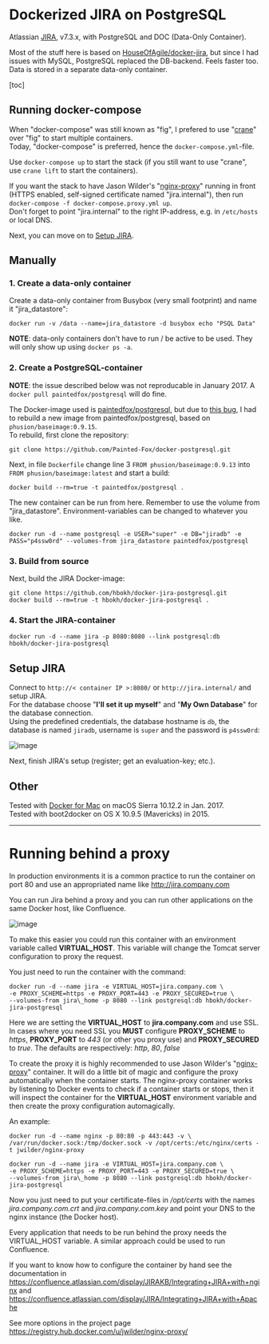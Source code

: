# Dockerized JIRA on PostgreSQL

Atlassian [JIRA](https://www.atlassian.com/software/jira), v7.3.x, with PostgreSQL and DOC (Data-Only Container).

Most of the stuff here is based on [HouseOfAgile/docker-jira](https://github.com/HouseOfAgile/docker-jira), but since I had issues with MySQL, PostgreSQL replaced the DB-backend. Feels faster too. Data is stored in a separate data-only container.

[toc]

## Running docker-compose

When "docker-compose" was still known as "fig", I prefered to use "[crane](https://github.com/michaelsauter/crane)" over "fig" to start multiple containers.  
Today, "docker-compose" is preferred, hence the `docker-compose.yml`-file.
  
Use `docker-compose up` to start the stack (if you still want to use "crane", use `crane lift` to start the containers).

If you want the stack to have Jason Wilder's "[nginx-proxy](https://github.com/jwilder/nginx-proxy)" running in front (HTTPS enabled, self-signed certificate named "jira.internal"), then run `docker-compose -f docker-compose.proxy.yml up`.  
Don't forget to point "jira.internal" to the right IP-address, e.g. in `/etc/hosts` or local DNS.

Next, you can move on to [Setup JIRA](#setup-jira).

## Manually

### 1. Create a data-only container

Create a data-only container from Busybox (very small footprint) and name it "jira\_datastore":

    docker run -v /data --name=jira_datastore -d busybox echo "PSQL Data"

**NOTE**: data-only containers don't have to run / be active to be used. They will only show up using `docker ps -a`.

### 2. Create a PostgreSQL-container

**NOTE**: the issue described below was not reproducable in January 2017. A `docker pull paintedfox/postgresql` will do fine. 

The Docker-image used is [paintedfox/postgresql](https://registry.hub.docker.com/u/paintedfox/postgresql/), but due to [this bug](https://github.com/Painted-Fox/docker-postgresql/issues/30), I had to rebuild a new image from paintedfox/postgresql, based on `phusion/baseimage:0.9.15`.  
To rebuild, first clone the repository:

    git clone https://github.com/Painted-Fox/docker-postgresql.git

Next, in file `Dockerfile` change line 3 `FROM phusion/baseimage:0.9.13` into `FROM phusion/baseimage:latest` and start a build:

    docker build --rm=true -t paintedfox/postgresql .

The new container can be run from here. Remember to use the volume from "jira\_datastore". Environment-variables can be changed to whatever you like.

    docker run -d --name postgresql -e USER="super" -e DB="jiradb" -e PASS="p4ssw0rd" --volumes-from jira_datastore paintedfox/postgresql

### 3. Build from source

Next, build the JIRA Docker-image:

```
git clone https://github.com/hbokh/docker-jira-postgresql.git
docker build --rm=true -t hbokh/docker-jira-postgresql .
```

### 4. Start the JIRA-container

    docker run -d --name jira -p 8080:8080 --link postgresql:db hbokh/docker-jira-postgresql

## Setup JIRA

Connect to `http://< container IP >:8080/` or `http://jira.internal/` and setup JIRA.  
For the database choose "**I'll set it up myself**" and "**My Own Database**" for the database connection.  
Using the predefined credentials, the database hostname is `db`, the database is named `jiradb`, username is `super` and the password is `p4ssw0rd`:  

![image](https://raw.githubusercontent.com/hbokh/docker-jira-postgresql/master/JIRA-Set_Up_Database.png)

Next, finish JIRA's setup (register; get an evaluation-key; etc.).

## Other

Tested with [Docker for Mac](https://docs.docker.com/docker-for-mac/) on macOS Sierra 10.12.2 in Jan. 2017.  
Tested with boot2docker on OS X 10.9.5 (Mavericks) in 2015.

---  

# Running behind a proxy

In production environments it is a common practice to run the container on port 80 and use an appropriated name like http://jira.company.com

You can run Jira behind a proxy and you can run other applications on the same Docker host, like Confluence.

![image](https://raw.githubusercontent.com/hbokh/docker-jira-postgresql/master/subdomains_and_docker-650x352.png)

To make this easier you could run this container with an environment variable called **VIRTUAL\_HOST**. This variable will change the Tomcat server configuration
to proxy the request.

You just need to run the container with the command:

```
docker run -d --name jira -e VIRTUAL_HOST=jira.company.com \
-e PROXY_SCHEME=https -e PROXY_PORT=443 -e PROXY_SECURED=true \
--volumes-from jira\_home -p 8080 --link postgresql:db hbokh/docker-jira-postgresql
```

Here we are setting the **VIRTUAL\_HOST** to **jira.company.com** and use SSL.  
In cases where you need SSL you **MUST** configure **PROXY\_SCHEME** to *https*, **PROXY\_PORT** to *443* (or other you proxy use) and **PROXY\_SECURED** to *true*. The defaults are respectively: *http*, *80*, *false*

To create the proxy it is highly recommended to use Jason Wilder's "[nginx-proxy](https://registry.hub.docker.com/u/jwilder/nginx-proxy/)" container.  It will do a little bit of magic and configure the proxy automatically when the container starts.
The nginx-proxy container works by listening to Docker events to check if a container starts or stops, then it will inspect the container for the **VIRTUAL_HOST** environment variable and then create the proxy configuration automagically.

An example:

```
docker run -d --name nginx -p 80:80 -p 443:443 -v \
/var/run/docker.sock:/tmp/docker.sock -v /opt/certs:/etc/nginx/certs -t jwilder/nginx-proxy

docker run -d --name jira -e VIRTUAL_HOST=jira.company.com \
-e PROXY_SCHEME=https -e PROXY_PORT=443 -e PROXY_SECURED=true \
--volumes-from jira\_home -p 8080 --link postgresql:db hbokh/docker-jira-postgresql
```

Now you just need to put your certificate-files in */opt/certs* with the names *jira.company.com.crt* and *jira.company.com.key* and point your DNS to the nginx instance (the Docker host).

Every application that needs to be run behind the proxy needs the VIRTUAL_HOST variable. A similar approach could be used to run Confluence.

If you want to know how to configure the container by hand see the documentation in  
https://confluence.atlassian.com/display/JIRAKB/Integrating+JIRA+with+nginx and  
https://confluence.atlassian.com/display/JIRA/Integrating+JIRA+with+Apache

See more options in the project page https://registry.hub.docker.com/u/jwilder/nginx-proxy/

